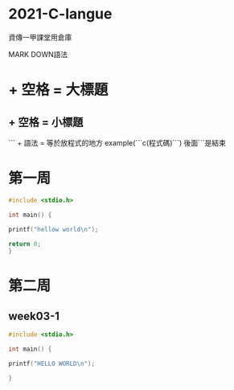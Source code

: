 # 2021-C-langue
資傳一甲課堂用倉庫

MARK DOWN語法
# + 空格 = 大標題
## + 空格 = 小標題
\`\`\` + 語法 = 等於放程式的地方 example(\`\`\`c(程式碼)\`\`\`) 後面```是結束

# 第一周
```c
#include <stdio.h>

int main() {

printf("hellow world\n");

return 0;
}
```

# 第二周

## week03-1
```C++
#include <stdio.h>

int main() {

printf("HELLO WORLD\n");

}
```

